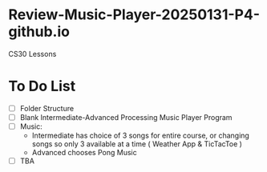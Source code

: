 # Review-Music-Player-20250131-P4-github.io
CS30 Lessons

# To Do List
- [ ] Folder Structure
- [ ] Blank Intermediate-Advanced Processing Music Player Program
- [ ] Music:
    - Intermediate has choice of 3 songs for entire course, or changing songs so only 3 available at a time ( Weather App & TicTacToe )
    - Advanced chooses Pong Music
- [ ] TBA